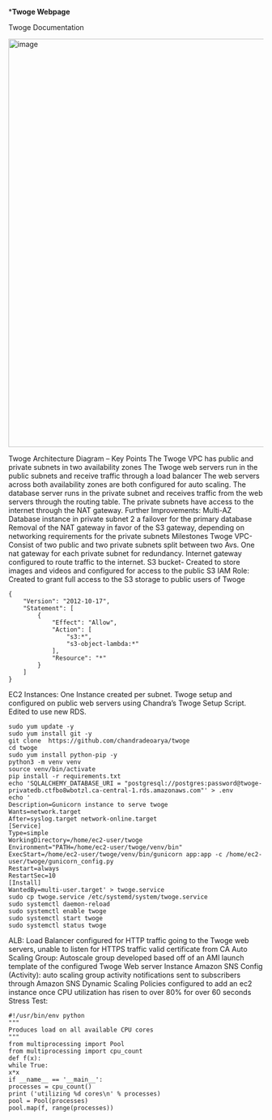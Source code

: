 ***Twoge Webpage**

Twoge Documentation 

<img width="805" alt="image" src="https://github.com/perryb3693/twoge_app/assets/129805541/a9e1c429-c84b-49e2-a19f-7acbdbf7c30a">


Twoge Architecture Diagram – Key Points
The Twoge VPC has public and private subnets in two availability zones
The Twoge web servers run in the public subnets and receive traffic through a load balancer
The web servers across both availability zones are both configured for auto scaling. 
The database server runs in the private subnet and receives traffic from the web servers through the routing table. 
The private subnets have access to the internet through the NAT gateway.
Further Improvements:
Multi-AZ Database instance in private subnet 2 a failover for the primary database
Removal of the NAT gateway in favor of the S3 gateway, depending on networking requirements for the private subnets
Milestones
 Twoge VPC- Consist of two public and two private subnets split between two Avs. One nat gateway for each private subnet for redundancy. Internet gateway configured to route traffic to the internet.
S3 bucket-  Created to store images and videos and configured for access to the public
S3 IAM Role: Created to grant full access to the S3 storage to public users of Twoge
```
{
    "Version": "2012-10-17",
    "Statement": [
        {
            "Effect": "Allow",
            "Action": [
                "s3:*",
                "s3-object-lambda:*"
            ],
            "Resource": "*"
        }
    ]
}
```
EC2 Instances: One Instance created per subnet. Twoge setup and configured on public web servers using Chandra’s Twoge Setup Script. Edited to use new RDS.
```
sudo yum update -y
sudo yum install git -y
git clone  https://github.com/chandradeoarya/twoge
cd twoge
sudo yum install python-pip -y
python3 -m venv venv
source venv/bin/activate
pip install -r requirements.txt
echo 'SQLALCHEMY_DATABASE_URI = "postgresql://postgres:password@twoge-privatedb.ctfbo8wbotzl.ca-central-1.rds.amazonaws.com"' > .env
echo '
Description=Gunicorn instance to serve twoge
Wants=network.target
After=syslog.target network-online.target
[Service]
Type=simple
WorkingDirectory=/home/ec2-user/twoge
Environment="PATH=/home/ec2-user/twoge/venv/bin"
ExecStart=/home/ec2-user/twoge/venv/bin/gunicorn app:app -c /home/ec2-user/twoge/gunicorn_config.py
Restart=always
RestartSec=10
[Install]
WantedBy=multi-user.target' > twoge.service
sudo cp twoge.service /etc/systemd/system/twoge.service
sudo systemctl daemon-reload
sudo systemctl enable twoge
sudo systemctl start twoge
sudo systemctl status twoge
```
ALB: Load Balancer configured for HTTP traffic going to the Twoge web servers, unable to listen for HTTPS traffic valid certificate from CA
Auto Scaling Group: Autoscale group developed based off of an AMI launch template of the configured Twoge Web server Instance
Amazon SNS Config (Activity): auto scaling group activity notifications sent to subscribers through Amazon SNS 
Dynamic Scaling Policies configured to add an ec2 instance once CPU utilization has risen to over 80% for over 60 seconds
Stress Test:
```
#!/usr/bin/env python
"""
Produces load on all available CPU cores
"""
from multiprocessing import Pool
from multiprocessing import cpu_count
def f(x):
while True:
x*x
if __name__ == '__main__':
processes = cpu_count()
print ('utilizing %d cores\n' % processes)
pool = Pool(processes)
pool.map(f, range(processes))
```

